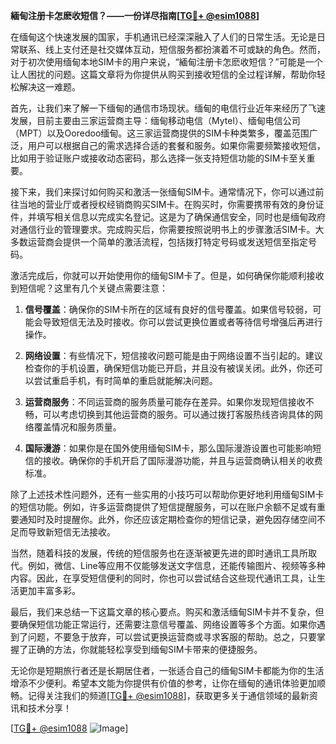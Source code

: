 **緬甸注册卡怎麽收短信？——一份详尽指南[[TG💪+ @esim1088](https://t.me/s/esim1088)]**

在缅甸这个快速发展的国家，手机通讯已经深深融入了人们的日常生活。无论是日常联系、线上支付还是社交媒体互动，短信服务都扮演着不可或缺的角色。然而，对于初次使用缅甸本地SIM卡的用户来说，“緬甸注册卡怎麽收短信？”可能是一个让人困扰的问题。这篇文章将为你提供从购买到接收短信的全过程详解，帮助你轻松解决这一难题。

首先，让我们来了解一下缅甸的通信市场现状。缅甸的电信行业近年来经历了飞速发展，目前主要由三家运营商主导：缅甸移动电信（Mytel）、缅甸电信公司（MPT）以及Ooredoo缅甸。这三家运营商提供的SIM卡种类繁多，覆盖范围广泛，用户可以根据自己的需求选择合适的套餐和服务。如果你需要频繁接收短信，比如用于验证账户或接收动态密码，那么选择一张支持短信功能的SIM卡至关重要。

接下来，我们来探讨如何购买和激活一张缅甸SIM卡。通常情况下，你可以通过前往当地的营业厅或者授权经销商购买SIM卡。在购买时，你需要携带有效的身份证件，并填写相关信息以完成实名登记。这是为了确保通信安全，同时也是缅甸政府对通信行业的管理要求。完成购买后，你需要按照说明书上的步骤激活SIM卡。大多数运营商会提供一个简单的激活流程，包括拨打特定号码或发送短信至指定号码。

激活完成后，你就可以开始使用你的缅甸SIM卡了。但是，如何确保你能顺利接收到短信呢？这里有几个关键点需要注意：

1. **信号覆盖**：确保你的SIM卡所在的区域有良好的信号覆盖。如果信号较弱，可能会导致短信无法及时接收。你可以尝试更换位置或者等待信号增强后再进行操作。

2. **网络设置**：有些情况下，短信接收问题可能是由于网络设置不当引起的。建议检查你的手机设置，确保短信功能已开启，并且没有被误关闭。此外，你还可以尝试重启手机，有时简单的重启就能解决问题。

3. **运营商服务**：不同运营商的服务质量可能存在差异。如果你发现短信接收不畅，可以考虑切换到其他运营商的服务。可以通过拨打客服热线咨询具体的网络覆盖情况和服务质量。

4. **国际漫游**：如果你是在国外使用缅甸SIM卡，那么国际漫游设置也可能影响短信的接收。确保你的手机开启了国际漫游功能，并且与运营商确认相关的收费标准。

除了上述技术性问题外，还有一些实用的小技巧可以帮助你更好地利用缅甸SIM卡的短信功能。例如，许多运营商提供了短信提醒服务，可以在账户余额不足或有重要通知时及时提醒你。此外，你还应该定期检查你的短信记录，避免因存储空间不足而导致新短信无法接收。

当然，随着科技的发展，传统的短信服务也在逐渐被更先进的即时通讯工具所取代。例如，微信、Line等应用不仅能够发送文字信息，还能传输图片、视频等多种内容。因此，在享受短信便利的同时，你也可以尝试结合这些现代通讯工具，让生活更加丰富多彩。

最后，我们来总结一下这篇文章的核心要点。购买和激活缅甸SIM卡并不复杂，但要确保短信功能正常运行，还需要注意信号覆盖、网络设置等多个方面。如果你遇到了问题，不要急于放弃，可以尝试更换运营商或寻求客服的帮助。总之，只要掌握了正确的方法，你就能轻松享受到缅甸SIM卡带来的便捷服务。

无论你是短期旅行者还是长期居住者，一张适合自己的缅甸SIM卡都能为你的生活增添不少便利。希望本文能为你提供有价值的参考，让你在缅甸的通讯体验更加顺畅。记得关注我们的频道[[TG💪+ @esim1088](https://t.me/s/esim1088)]，获取更多关于通信领域的最新资讯和技术分享！

[[TG💪+ @esim1088](https://t.me/s/esim1088) ![Image](https://i.postimg.cc/4NQfJmqS/Snipaste-2025-05-13-00-14-12.png)]